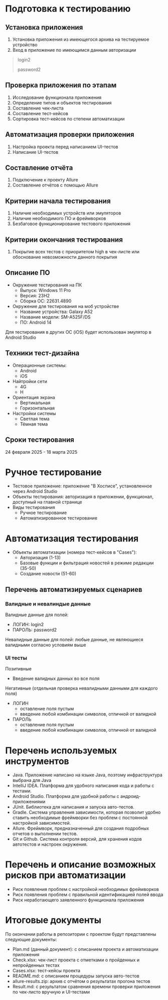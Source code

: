 # Подготовка к тестированию

## Установка приложения
1. Установка приложения из имеющегося архива на тестируемое устройство
2. Вход в приложение по имеющимся данным авторизации

>login2
> 
>password2

## Проверка приложения по этапам
1. Исследование функционала приложения
2. Определение типов и объектов тестирования
3. Составление чек-листа
4. Составление тест-кейсов
5. Сортировка тест-кейсов по степени автоматизации

## Автоматизация проверки приложения
1. Настройка проекта перед написанием UI-тестов
2. Написание UI-тестов

## Составление отчёта
1. Подключение к проекту Allure
2. Составление отчётов с помощью Allure

## Критерии начала тестирования
1. Наличие необходимых устройств или эмуляторов
2. Наличие необходимого ПО и фреймворков
3. Безбаговое функционирование тестового приложения

## Критерии окончания тестирования
1. Покрытие всех тестов с приоритетом high в чек-листе или обоснование невозможности данного покрытия

## Описание ПО
- Окружение тестирования на ПК
  - Выпуск: Windows 11 Pro 
  - Версия: 23H2
  - Сборка ОС: 22631.4890
- Окружение для тестирования на моб устройстве
  - Название устройства: Galaxy A52
  - Название модели: SM-A525F/DS
  - ПО: Android 14

Для тестирования в других ОС (iOS) будет использован эмулятор в Android Studio

## Техники тест-дизайна
- Операционные системы:
  - Android
  - iOS
- Найтройки сети
  - 4G
  - H
- Ориентация экрана
  - Вертикальная
  - Горизонтальная
- Настройки системы
  - Светлая тема
  - Тёмная тема

## Сроки тестирования
24 февраля 2025 - 18 марта 2025

# Ручное тестирование
- Тестовое приложение: приложение "В Хосписе", установленное через Android Studio
- Объекты тестирования: авторизация в приложении, функционал, доступный на главной странице
- Виды тестирования
  - Ручное тестирование
  - Автоматизированное тестирование

# Автоматизация тестирования
- Объекты автоматизации (номера тест-кейсов в "Cases"):
  - Авторизация (1-13)
  - Базовые функции и фильтрация новостей в режиме редакции (35-50)
  - Создание новости (51-60)


## Перечень автоматизируемых сценариев

### Валидные и невалиндые данные
Валидные данные для полей:
- ЛОГИН: login2
- ПАРОЛЬ: password2

Невалидные данные для полей: любые данные, не являющиеся валидными согласно условиям выше
### UI тесты 
Позитивные
- Введение валидных данных во все поля

Негативные (отдельная проверка невалидными данными для каждого поля)
- ЛОГИН
  - оставление поля пустым
  - введение любой комбинации символов, отличной от валидной
- ПАРОЛЬ
  - оставление поля пустым
  - введение любой комбинации символов, отличной от валидной


# Перечень используемых инструментов

* Java. Приложение написано на языке Java, поэтому инфраструктура выбрана для Java
* IntelliJ IDEA. Платформа для удобного написания кода и работы с тестами.
* Android Studio. Платформа для удобной работы с андроид-приложениями
* JUnit. Библиотека для написания и запуска авто-тестов.
* Gradle. Система управления зависимости, которая позволит удобно ставить необходимые фреймворки без проблем с
  постоянной настройкой зависимостей.
* Allure. Фреймворк, предназначенный для создания подробных отчетов о выполнении тестов.
* Git и Github. Система контроля версий, для хранения кодов автотестов и настроек окружения.

# Перечень и описание возможных рисков при автоматизации

* Риск появления проблем с настройкой необходимых фреймворков
* Риск появления проблем с правильной идентификацией полей ввода
* Риск неработающего заявленного функционала приложения

# Итоговые документы
По окончании работы в репозитории с проектом будут представлены следующие документы:
* Plan.md (данный документ): с описанием проекта и автоматизации приложения 
* Check.xlsx: чек-лист проекта с отметками о пройденных и непройденных тестах
* Cases.xlsx: тест-кейсы проекта
* README.md: с описанием процедуры запуска авто-тестов
* allure-results.zip: архив с отчётом о результатах прогона тестов
* Result.md: с результатом сравнения времени проверки приложения по чек-листо вручную и UI-тестами



